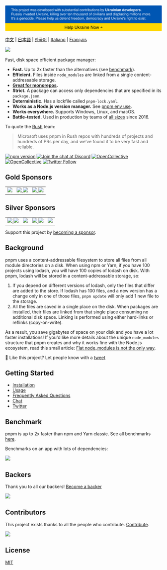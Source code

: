 [![Stand With Ukraine](https://raw.githubusercontent.com/vshymanskyy/StandWithUkraine/main/banner-direct.svg)](https://stand-with-ukraine.pp.ua)

[中文](https://pnpm.io/zh/) |
[日本語](https://pnpm.io/ja/) |
[한국어](https://pnpm.io/ko/) |
[Italiano](https://pnpm.io/it/) |
[Français](https://pnpm.io/fr/)

![](https://i.imgur.com/qlW1eEG.png)

Fast, disk space efficient package manager:

* **Fast.** Up to 2x faster than the alternatives (see [benchmark](#benchmark)).
* **Efficient.** Files inside `node_modules` are linked from a single content-addressable storage.
* **[Great for monorepos](https://pnpm.io/workspaces).**
* **Strict.** A package can access only dependencies that are specified in its `package.json`.
* **Deterministic.** Has a lockfile called `pnpm-lock.yaml`.
* **Works as a Node.js version manager.** See [pnpm env use](https://pnpm.io/cli/env).
* **Works everywhere.** Supports Windows, Linux, and macOS.
* **Battle-tested.** Used in production by teams of [all sizes](https://pnpm.io/users) since 2016.

To quote the [Rush](https://rushjs.io/) team:

> Microsoft uses pnpm in Rush repos with hundreds of projects and hundreds of PRs per day, and we’ve found it to be very fast and reliable.

[![npm version](https://img.shields.io/npm/v/pnpm.svg)](https://www.npmjs.com/package/pnpm)
[![Join the chat at Discord](https://img.shields.io/discord/731599538665553971.svg)](https://r.pnpm.io/chat)
[![OpenCollective](https://opencollective.com/pnpm/backers/badge.svg)](#backers)
[![OpenCollective](https://opencollective.com/pnpm/sponsors/badge.svg)](#sponsors)
[![Twitter Follow](https://img.shields.io/twitter/follow/pnpmjs.svg?style=social&label=Follow)](https://twitter.com/intent/follow?screen_name=pnpmjs&region=follow_link)

## Gold Sponsors

<table>
  <tbody>
    <tr>
      <td align="center" valign="middle">
        <a href="https://bit.dev/?utm_source=pnpm&utm_medium=readme" target="_blank">
          <img src="https://raw.githubusercontent.com/pnpm/pnpm.github.io/main/static/img/users/bit.svg" width="80">
        </a>
      </td>
      <td align="center" valign="middle">
        <a href="https://nhost.io/?utm_source=pnpm&utm_medium=readme#gh-light-mode-only" target="_blank">
          <img src="https://raw.githubusercontent.com/pnpm/pnpm.github.io/main/static/img/users/nhost.svg" width="180">
        </a>
        <a href="https://nhost.io/?utm_source=pnpm&utm_medium=readme#gh-dark-mode-only" target="_blank">
          <img src="https://raw.githubusercontent.com/pnpm/pnpm.github.io/main/static/img/users/nhost_light.svg" width="180">
        </a>
      </td>
      <td align="center" valign="middle">
        <a href="https://novu.co/?utm_source=pnpm&utm_medium=readme#gh-light-mode-only" target="_blank">
          <img src="https://raw.githubusercontent.com/pnpm/pnpm.github.io/main/static/img/users/novu.svg" width="180">
        </a>
        <a href="https://novu.co/?utm_source=pnpm&utm_medium=readme#gh-dark-mode-only" target="_blank">
          <img src="https://raw.githubusercontent.com/pnpm/pnpm.github.io/main/static/img/users/novu_light.svg" width="180">
        </a>
      </td>
    </tr>
</table>

## Silver Sponsors

<table>
  <tbody>
    <tr>
      <td align="center" valign="middle">
        <a href="https://prisma.io/?utm_source=pnpm&utm_medium=readme#gh-light-mode-only" target="_blank">
          <img src="https://raw.githubusercontent.com/pnpm/pnpm.github.io/main/static/img/users/prisma.svg" width="180">
        </a>
        <a href="https://prisma.io/?utm_source=pnpm&utm_medium=readme#gh-dark-mode-only" target="_blank">
          <img src="https://raw.githubusercontent.com/pnpm/pnpm.github.io/main/static/img/users/prisma_light.svg" width="180">
        </a>
      </td>
      <td align="center" valign="middle">
        <a href="https://leniolabs.com/?utm_source=pnpm&utm_medium=readme" target="_blank">
          <img src="https://raw.githubusercontent.com/pnpm/pnpm.github.io/main/static/img/users/leniolabs.jpg" width="80">
        </a>
      </td>
      <td align="center" valign="middle">
        <a href="https://vercel.com/?utm_source=pnpm&utm_medium=readme#gh-light-mode-only" target="_blank">
          <img src="https://raw.githubusercontent.com/pnpm/pnpm.github.io/main/static/img/users/vercel.svg" width="180">
        </a>
        <a href="https://vercel.com/?utm_source=pnpm&utm_medium=readme#gh-dark-mode-only" target="_blank">
          <img src="https://raw.githubusercontent.com/pnpm/pnpm.github.io/main/static/img/users/vercel_light.svg" width="180">
        </a>
      </td>
      <td align="center" valign="middle">
        <a href="https://www.takeshape.io/?utm_source=pnpm&utm_medium=readme" target="_blank">
          <img src="https://raw.githubusercontent.com/pnpm/pnpm.github.io/main/static/img/users/takeshape.svg" width="280">
        </a>
      </td>
    </tr>
  </tbody>
</table>

Support this project by [becoming a sponsor](https://opencollective.com/pnpm#sponsor).

## Background

pnpm uses a content-addressable filesystem to store all files from all module directories on a disk.
When using npm or Yarn, if you have 100 projects using lodash, you will have 100 copies of lodash on disk.
With pnpm, lodash will be stored in a content-addressable storage, so:

1. If you depend on different versions of lodash, only the files that differ are added to the store.
  If lodash has 100 files, and a new version has a change only in one of those files,
  `pnpm update` will only add 1 new file to the storage.
1. All the files are saved in a single place on the disk. When packages are installed, their files are linked
  from that single place consuming no additional disk space. Linking is performed using either hard-links or reflinks (copy-on-write).

As a result, you save gigabytes of space on your disk and you have a lot faster installations!
If you'd like more details about the unique `node_modules` structure that pnpm creates and
why it works fine with the Node.js ecosystem, read this small article: [Flat node_modules is not the only way](https://pnpm.io/blog/2020/05/27/flat-node-modules-is-not-the-only-way).

💖 Like this project? Let people know with a [tweet](https://r.pnpm.io/tweet)

## Getting Started

- [Installation](https://pnpm.io/installation)
- [Usage](https://pnpm.io/pnpm-cli)
- [Frequently Asked Questions](https://pnpm.io/faq)
- [Chat](https://r.pnpm.io/chat)
- [Twitter](https://twitter.com/pnpmjs)

## Benchmark

pnpm is up to 2x faster than npm and Yarn classic. See all benchmarks [here](https://r.pnpm.io/benchmarks).

Benchmarks on an app with lots of dependencies:

![](https://pnpm.io/img/benchmarks/alotta-files.svg)

## Backers

Thank you to all our backers! [Become a backer](https://opencollective.com/pnpm#backer)

<a href="https://opencollective.com/pnpm#backers" target="_blank"><img src="https://opencollective.com/pnpm/backers.svg?width=890"></a>

## Contributors

This project exists thanks to all the people who contribute. [Contribute](../../blob/main/CONTRIBUTING.md).

<a href="../../graphs/contributors"><img src="https://opencollective.com/pnpm/contributors.svg?width=890&button=false" /></a>

## License

[MIT](https://github.com/pnpm/pnpm/blob/main/LICENSE)
